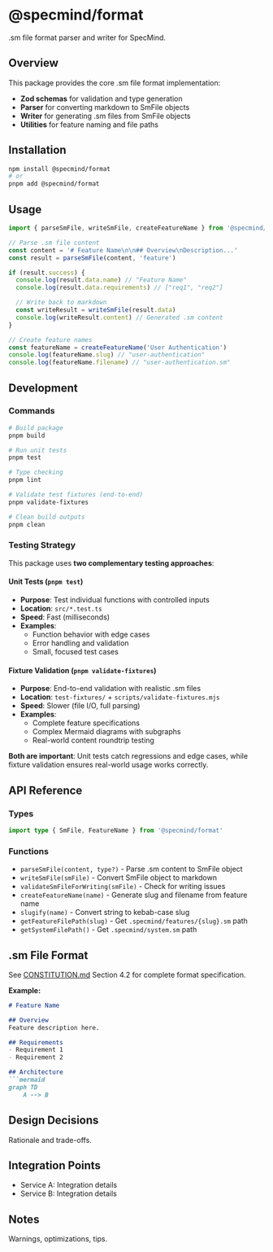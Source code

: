 # @specmind/format

.sm file format parser and writer for SpecMind.

## Overview

This package provides the core .sm file format implementation:
- **Zod schemas** for validation and type generation
- **Parser** for converting markdown to SmFile objects
- **Writer** for generating .sm files from SmFile objects
- **Utilities** for feature naming and file paths

## Installation

```bash
npm install @specmind/format
# or
pnpm add @specmind/format
```

## Usage

```typescript
import { parseSmFile, writeSmFile, createFeatureName } from '@specmind/format'

// Parse .sm file content
const content = '# Feature Name\n\n## Overview\nDescription...'
const result = parseSmFile(content, 'feature')

if (result.success) {
  console.log(result.data.name) // "Feature Name"
  console.log(result.data.requirements) // ["req1", "req2"]

  // Write back to markdown
  const writeResult = writeSmFile(result.data)
  console.log(writeResult.content) // Generated .sm content
}

// Create feature names
const featureName = createFeatureName('User Authentication')
console.log(featureName.slug) // "user-authentication"
console.log(featureName.filename) // "user-authentication.sm"
```

## Development

### Commands

```bash
# Build package
pnpm build

# Run unit tests
pnpm test

# Type checking
pnpm lint

# Validate test fixtures (end-to-end)
pnpm validate-fixtures

# Clean build outputs
pnpm clean
```

### Testing Strategy

This package uses **two complementary testing approaches**:

#### **Unit Tests** (`pnpm test`)
- **Purpose**: Test individual functions with controlled inputs
- **Location**: `src/*.test.ts`
- **Speed**: Fast (milliseconds)
- **Examples**:
  - Function behavior with edge cases
  - Error handling and validation
  - Small, focused test cases

#### **Fixture Validation** (`pnpm validate-fixtures`)
- **Purpose**: End-to-end validation with realistic .sm files
- **Location**: `test-fixtures/` + `scripts/validate-fixtures.mjs`
- **Speed**: Slower (file I/O, full parsing)
- **Examples**:
  - Complete feature specifications
  - Complex Mermaid diagrams with subgraphs
  - Real-world content roundtrip testing

**Both are important**: Unit tests catch regressions and edge cases, while fixture validation ensures real-world usage works correctly.

## API Reference

### Types

```typescript
import type { SmFile, FeatureName } from '@specmind/format'
```

### Functions

- `parseSmFile(content, type?)` - Parse .sm content to SmFile object
- `writeSmFile(smFile)` - Convert SmFile object to markdown
- `validateSmFileForWriting(smFile)` - Check for writing issues
- `createFeatureName(name)` - Generate slug and filename from feature name
- `slugify(name)` - Convert string to kebab-case slug
- `getFeatureFilePath(slug)` - Get `.specmind/features/{slug}.sm` path
- `getSystemFilePath()` - Get `.specmind/system.sm` path

## .sm File Format

See [CONSTITUTION.md](../../CONSTITUTION.md) Section 4.2 for complete format specification.

**Example:**
```markdown
# Feature Name

## Overview
Feature description here.

## Requirements
- Requirement 1
- Requirement 2

## Architecture
```mermaid
graph TD
    A --> B
```

## Design Decisions
Rationale and trade-offs.

## Integration Points
- Service A: Integration details
- Service B: Integration details

## Notes
Warnings, optimizations, tips.
```